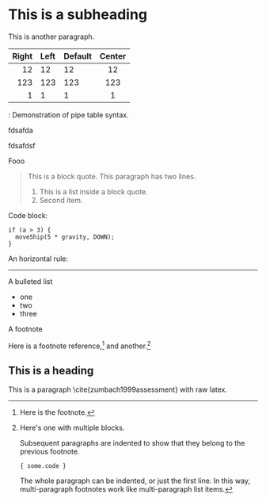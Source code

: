 
This is a subheading
===================

This is another paragraph.

| Right | Left | Default | Center |
|------:|:-----|---------|:------:|
|   12  |  12  |    12   |    12  |
|  123  |  123 |   123   |   123  |
|    1  |    1 |     1   |     1  |

: Demonstration of pipe table syntax.

fdsafda

fdsafdsf

Fooo

> This is a block quote. This
> paragraph has two lines.
>
> 1. This is a list inside a block quote.
> 2. Second item.

Code block:

~~~~~~~
if (a > 3) {
  moveShip(5 * gravity, DOWN);
}
~~~~~~~

An horizontal rule:


---------------

A bulleted list

* one
* two
* three

A footnote

Here is a footnote reference,[^1] and another.[^longnote]

[^1]: Here is the footnote.

[^longnote]: Here's one with multiple blocks.

    Subsequent paragraphs are indented to show that they
belong to the previous footnote.

        { some.code }

    The whole paragraph can be indented, or just the first
    line.  In this way, multi-paragraph footnotes work like
    multi-paragraph list items.

This is a heading
-----------------

This is a paragraph \cite{zumbach1999assessment} with raw latex.
